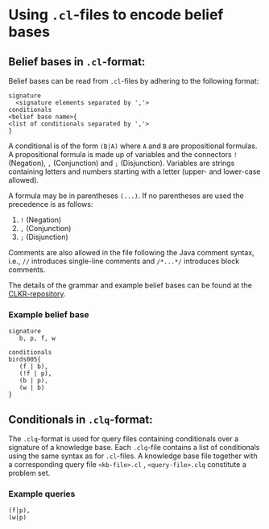 # Using `.cl`-files to encode belief bases

## Belief bases in `.cl`-format:

Belief bases can be read from `.cl`-files by adhering to the following format:
```
signature
  <signature elements separated by ','>
conditionals
<belief base name>{
<list of conditionals separated by ','>
}
```
A conditional is of the form `(B|A)` where `A` and `B` are propositional formulas.
A propositional formula is made up of variables and the connectors `!` (Negation), `,` (Conjunction) and `;` (Disjunction).
Variables are strings containing letters and numbers starting with a letter (upper- and lower-case allowed).

A formula may be in parentheses `(...)`.
If no parentheses are used the precedence is as follows:
1. `!` (Negation)
2. `,` (Conjunction)
3. `;` (Disjunction)

Comments are also allowed in the file following the Java comment syntax, i.e., `//` introduces single-line comments and `/*...*/` introduces block comments.

The details of the grammar and example belief bases can be found at the [CLKR-repository](https://www.fernuni-hagen.de/wbs/clkr/html/syntax.html).

### Example belief base
```
signature
   b, p, f, w

conditionals
birds005{
   (f | b),
   (!f | p),
   (b | p),
   (w | b)
}
```

## Conditionals in `.clq`-format:
The `.clq`-format is used for query files containing conditionals over a signature of a knowledge base.
Each `.clq`-file contains a list of conditionals using the same syntax as for `.cl`-files.
A knowledge base file together with a corresponding query file
`<kb-file>.cl` , `<query-file>.clq`
constitute a problem set.

### Example queries
```
(f|p),
(w|p)
```
